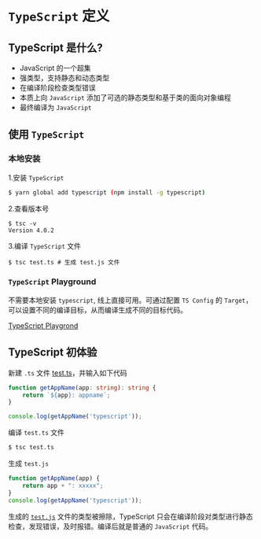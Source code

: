 # `TypeScript` 定义

## TypeScript 是什么?

- JavaScript 的一个超集
- 强类型，支持静态和动态类型
- 在编译阶段检查类型错误
- 本质上向 `JavaScript` 添加了可选的静态类型和基于类的面向对象编程
- 最终编译为 `JavaScript`

## 使用 `TypeScript`

### 本地安装

1.安装 `TypeScript`

```bash
$ yarn global add typescript (npm install -g typescript)
```

2.查看版本号

```
$ tsc -v
Version 4.0.2
```

3.编译 `TypeScript` 文件 

```
$ tsc test.ts # 生成 test.js 文件
```

### `TypeScript` Playground

不需要本地安装 `typescript`, 线上直接可用。可通过配置 `TS Config` 的 `Target`，可以设置不同的编译目标，从而编译生成不同的目标代码。

[TypeScript Playgrond](https://www.typescriptlang.org/play)

## TypeScript 初体验

新建 `.ts` 文件 [test.ts](example/1_what_is_typescript/test.ts)，并输入如下代码

```typescript
function getAppName(app: string): string {
    return `${app}: appname`;
}

console.log(getAppName('typescript'));
```

编译 `test.ts` 文件

```bash
$ tsc test.ts
```

生成 `test.js`

```javascript
function getAppName(app) {
    return app + ": xxxxx";
}
console.log(getAppName('typescript'));
```

生成的 [`test.js`](example/1_what_is_typescript/test.js) 文件的类型被擦除，TypeScript 只会在编译阶段对类型进行静态检查，发现错误，及时报错。编译后就是普通的 `JavaScript` 代码。
